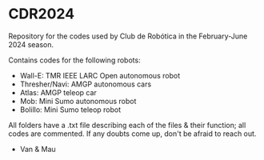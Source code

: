 # CDR2024
Repository for the codes used by Club de Robótica in the February-June 2024 season. 

Contains codes for the following robots:
* Wall-E: TMR IEEE LARC Open autonomous robot
* Thresher/Navi: AMGP autonomous cars
* Atlas: AMGP teleop car
* Mob: Mini Sumo autonomous robot
* Bolillo: Mini Sumo teleop robot

All folders have a .txt file describing each of the files & their function; all codes are commented.
If any doubts come up, don't be afraid to reach out.
- Van & Mau
